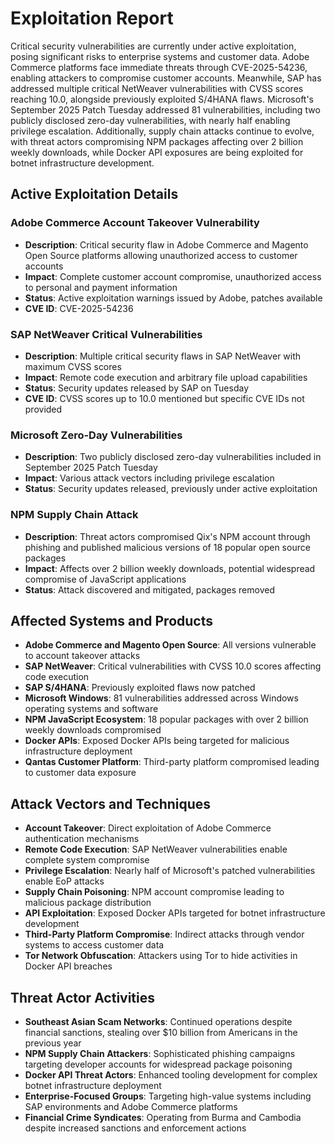 # Exploitation Report

Critical security vulnerabilities are currently under active exploitation, posing significant risks to enterprise systems and customer data. Adobe Commerce platforms face immediate threats through CVE-2025-54236, enabling attackers to compromise customer accounts. Meanwhile, SAP has addressed multiple critical NetWeaver vulnerabilities with CVSS scores reaching 10.0, alongside previously exploited S/4HANA flaws. Microsoft's September 2025 Patch Tuesday addressed 81 vulnerabilities, including two publicly disclosed zero-day vulnerabilities, with nearly half enabling privilege escalation. Additionally, supply chain attacks continue to evolve, with threat actors compromising NPM packages affecting over 2 billion weekly downloads, while Docker API exposures are being exploited for botnet infrastructure development.

## Active Exploitation Details

### Adobe Commerce Account Takeover Vulnerability
- **Description**: Critical security flaw in Adobe Commerce and Magento Open Source platforms allowing unauthorized access to customer accounts
- **Impact**: Complete customer account compromise, unauthorized access to personal and payment information
- **Status**: Active exploitation warnings issued by Adobe, patches available
- **CVE ID**: CVE-2025-54236

### SAP NetWeaver Critical Vulnerabilities
- **Description**: Multiple critical security flaws in SAP NetWeaver with maximum CVSS scores
- **Impact**: Remote code execution and arbitrary file upload capabilities
- **Status**: Security updates released by SAP on Tuesday
- **CVE ID**: CVSS scores up to 10.0 mentioned but specific CVE IDs not provided

### Microsoft Zero-Day Vulnerabilities
- **Description**: Two publicly disclosed zero-day vulnerabilities included in September 2025 Patch Tuesday
- **Impact**: Various attack vectors including privilege escalation
- **Status**: Security updates released, previously under active exploitation

### NPM Supply Chain Attack
- **Description**: Threat actors compromised Qix's NPM account through phishing and published malicious versions of 18 popular open source packages
- **Impact**: Affects over 2 billion weekly downloads, potential widespread compromise of JavaScript applications
- **Status**: Attack discovered and mitigated, packages removed

## Affected Systems and Products

- **Adobe Commerce and Magento Open Source**: All versions vulnerable to account takeover attacks
- **SAP NetWeaver**: Critical vulnerabilities with CVSS 10.0 scores affecting code execution
- **SAP S/4HANA**: Previously exploited flaws now patched
- **Microsoft Windows**: 81 vulnerabilities addressed across Windows operating systems and software
- **NPM JavaScript Ecosystem**: 18 popular packages with over 2 billion weekly downloads compromised
- **Docker APIs**: Exposed Docker APIs being targeted for malicious infrastructure deployment
- **Qantas Customer Platform**: Third-party platform compromised leading to customer data exposure

## Attack Vectors and Techniques

- **Account Takeover**: Direct exploitation of Adobe Commerce authentication mechanisms
- **Remote Code Execution**: SAP NetWeaver vulnerabilities enable complete system compromise
- **Privilege Escalation**: Nearly half of Microsoft's patched vulnerabilities enable EoP attacks
- **Supply Chain Poisoning**: NPM account compromise leading to malicious package distribution
- **API Exploitation**: Exposed Docker APIs targeted for botnet infrastructure development
- **Third-Party Platform Compromise**: Indirect attacks through vendor systems to access customer data
- **Tor Network Obfuscation**: Attackers using Tor to hide activities in Docker API breaches

## Threat Actor Activities

- **Southeast Asian Scam Networks**: Continued operations despite financial sanctions, stealing over $10 billion from Americans in the previous year
- **NPM Supply Chain Attackers**: Sophisticated phishing campaigns targeting developer accounts for widespread package poisoning
- **Docker API Threat Actors**: Enhanced tooling development for complex botnet infrastructure deployment
- **Enterprise-Focused Groups**: Targeting high-value systems including SAP environments and Adobe Commerce platforms
- **Financial Crime Syndicates**: Operating from Burma and Cambodia despite increased sanctions and enforcement actions